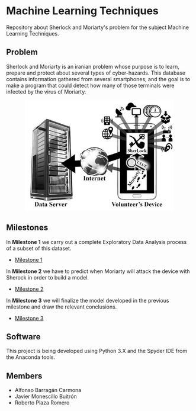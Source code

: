 # Machine Learning Techniques
Repository about Sherlock and Moriarty's problem for the subject Machine Learning Techniques.

## Problem
Sherlock and Moriarty is an iranian problem whose purpose is to learn, prepare and protect about several types of cyber-hazards. This database contains information gathered from several smartphones, and the goal is to make a program that could detect how many of those terminals were infected by the virus of Moriarty.

<p align="center">
  <img width="400" height="300" src="https://github.com/RoberPlaza/MachineLearningLAB/blob/master/resources/img/1.png">
</p>

## Milestones
In **Milestone 1** we carry out a complete Exploratory Data Analysis process of a subset of this dataset.

* [Milestone 1](https://github.com/RoberPlaza/MachineLearningLAB/tree/master/milestone1)

In **Milestone 2**  we have to predict when Moriarty will attack the device with Sherock in order to build a model.
* [Milestone 2](https://github.com/RoberPlaza/MachineLearningLAB/tree/master/milestone2)

In **Milestone 3**  we will finalize the model developed in the previous milestone and draw the relevant conclusions.
* [Milestone 3](https://github.com/RoberPlaza/MachineLearningLAB/tree/master/milestone3)

## Software
This project is being developed using Python 3.X and the Spyder IDE from the Anaconda tools.
## Members
* Alfonso Barragán Carmona
* Javier Monescillo Buitrón
* Roberto Plaza Romero
